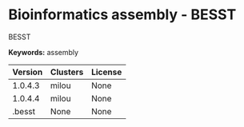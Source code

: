 # Bioinformatics assembly - BESST

BESST

**Keywords:** assembly



| Version | Clusters | License |
| ------- | -------- | ------- |
| 1.0.4.3 | milou | None |
| 1.0.4.4 | milou | None |
| .besst | None | None |
